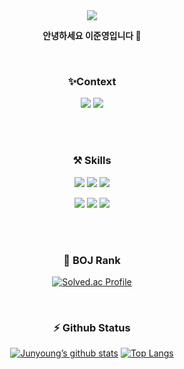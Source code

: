 
<div align="center">
<img src="https://capsule-render.vercel.app/api?type=Waving&color=0:3AA6B9,40:FFD0D0,60:FF9EAA,100:C1ECE4&height=200&section=header&text=Welcome&fontSize=50&fontColor=ffffff&fontAlignY=35&animation=fadeIn&desc=이준영의%20GitHub%20Profile&descAlign=55&descSize=15&descAlignY=50" />




<p align="center"><strong>안녕하세요 이준영입니다 🙌</strong></p>

<br>


### ✨Context


<p align="center"> 
<a href="https://velog.io/@dlzlqlzl"> <img src="https://img.shields.io/badge/Blog-3DDC84??style=flat-square&logo=Velog&logoColor=white"/></a>
<img src="https://img.shields.io/badge/lionalmessi@naver.com-EA4335??style=flat-square&logo=Mail.Ru&logoColor=white"/>
</p>

<br><br>


### ⚒ Skills



<p align="center">
  <img src="https://img.shields.io/badge/Spring-6DB33F?style=for-the-badge&logo=Spring&logoColor=white"> <img src="https://img.shields.io/badge/Springboot-6DB33F?style=for-the-badge&logo=Springboot&logoColor=white"> <img src="https://img.shields.io/badge/jpa-000000?style=for-the-badge&logo=jpa&logoColor=white"> 
</p>



<p align="center">
  <img src="https://img.shields.io/badge/java-007396?style=for-the-badge&logo=java&logoColor=white"> <img src="https://img.shields.io/badge/MySQL-4479A1?style=for-the-badge&logo=MySQL&logoColor=white"> <img src="https://img.shields.io/badge/C++-00599c?style=for-the-badge&logo=cplusplus&logoColor=white">
  
</p>

<br>
<!--  
<p align="center">
  <img src="https://img.shields.io/badge/Python-3776AB?style=for-the-badge&logo=Python&logoColor=white"> 
  <img src="https://img.shields.io/badge/linux-FCC624?style=for-the-badge&logo=linux&logoColor=black"> 
   <img src="https://img.shields.io/badge/C-A8B9CC?style=for-the-badge&logo=c&logoColor=black">
  
</p>

<p align="center">
      <img src="https://img.shields.io/badge/github-181717?style=for-the-badge&logo=github&logoColor=white"> <img src="https://img.shields.io/badge/Slack-4A154B?style=for-the-badge&logo=Slack&logoColor=white">
</p>
-->

<br>

### 💯 BOJ Rank


[![Solved.ac Profile](http://mazassumnida.wtf/api/v2/generate_badge?boj=dlzlqlzl)](https://solved.ac/dlzlqlzl/)

<br>

### ⚡️ Github Status

[![Junyoung’s github stats](https://github-readme-stats.vercel.app/api?username=BangTtagGum&show_icons=true&include_all_commits=true&bg_color=30,e96443,904e95&title_color=fff&text_color=fff)](https://github.com/BangTtagGum/github-readme-stats)
[![Top Langs](https://github-readme-stats.vercel.app/api/top-langs/?username=BangTtagGum&layout=compact&bg_color=30,e96443,904e95&title_color=fff&text_color=fff&hide=jupyter%20notebook)](https://github.com/BangTtagGum/github-readme-stats)

</div>
<!--
**BangTtagGum/BangTtagGum** is a ✨ _special_ ✨ repository because its `README.md` (this file) appears on your GitHub profile.

Here are some ideas to get you started:



- 🔭 I’m currently working on ...
- 🌱 I’m currently learning Spring
- 👯 I’m looking to collaborate on ...
- 🤔 I’m looking for help with ...
- 💬 Ask me about ...
- 📫 How to reach me: ...
- 😄 Pronouns: ... ssss s
- ⚡ Fun fact: ...
-->

